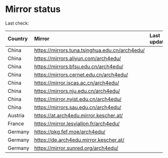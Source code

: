 <script src="./time.js"></script>
# Mirror status
Last check: <script type="text/javascript">localize(1743373284.1359499);</script>

|Country|Mirror|Last update|
|:------|:-----|:----------|
|China|https://mirrors.tuna.tsinghua.edu.cn/arch4edu/|<script type="text/javascript">localize(1743316932);</script>|
|China|https://mirrors.aliyun.com/arch4edu/|<script type="text/javascript">localize(1743316932);</script>|
|China|https://mirrors.bfsu.edu.cn/arch4edu/|<script type="text/javascript">localize(1743316932);</script>|
|China|https://mirrors.cernet.edu.cn/arch4edu/|<script type="text/javascript">localize(1743316932);</script>|
|China|https://mirror.iscas.ac.cn/arch4edu/|<script type="text/javascript">localize(1743316932);</script>|
|China|https://mirrors.nju.edu.cn/arch4edu/|<script type="text/javascript">localize(1743316932);</script>|
|China|https://mirror.nyist.edu.cn/arch4edu/|<script type="text/javascript">localize(1743316932);</script>|
|China|https://mirrors.sau.edu.cn/arch4edu/|<script type="text/javascript">localize(1731653531);</script>|
|Austria|https://at.arch4edu.mirror.kescher.at/|<script type="text/javascript">localize(1743316932);</script>|
|France|https://mirror.lesviallon.fr/arch4edu/|<script type="text/javascript">localize(1743316932);</script>|
|Germany|https://pkg.fef.moe/arch4edu/|<script type="text/javascript">localize(1743316932);</script>|
|Germany|https://de.arch4edu.mirror.kescher.at/|<script type="text/javascript">localize(1743316932);</script>|
|Germany|https://mirror.sunred.org/arch4edu/|<script type="text/javascript">localize(1743316932);</script>|

<script src="./tablefilter/tablefilter.js"></script>
<script src="./table.js"></script>